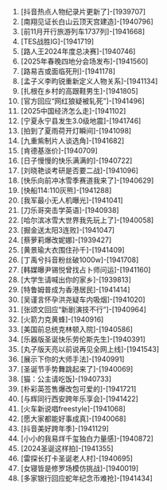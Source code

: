 
1. [抖音热点人物纪录片更新了]-[1939707]
1. [南翔见证长白山云顶天宫建造]-[1940796]
1. [前11月开行旅游列车1737列]-[1941668]
1. [TES战胜IG]-[1941719]
1. [路人王2024年度总决赛]-[1940746]
1. [2025年春晚四地分会场发布]-[1941560]
1. [路易吉或面临死刑]-[1941178]
1. [孟子义李昀锐重新定义人物关系]-[1941134]
1. [扎根在乡村的高跟鞋男生]-[1941805]
1. [官方回应“网红狼疑被轧死”]-[1941496]
1. [2025中国经济怎么走]-[1941102]
1. [宁夏永宁县发生3.0级地震]-[1941746]
1. [拍到了夏雨荷开灯瞬间]-[1941098]
1. [九重紫制片人谈选角]-[1941682]
1. [肯德基涨价]-[1940709]
1. [日子慢慢的快乐满满的]-[1940722]
1. [刘晓艳谈考研是否要二战]-[1941096]
1. [快乐向前冲冰雪季赛道我来了]-[1940629]
1. [快船114:110灰熊]-[1941288]
1. [我军最小无人机曝光]-[1941041]
1. [刀乐哥突击学英语]-[1940938]
1. [哈尔滨冰雪大世界我先玩上了]-[1940058]
1. [掘金送太阳3连败]-[1941047]
1. [蔡萝莉爆改妮娜]-[1939427]
1. [黄景瑜大衣围住孙千]-[1941409]
1. [丁禹兮抖音粉丝破1000w]-[1941708]
1. [韩媒曝尹锡悦曾找占卜师问运]-[1941160]
1. [大学生请喊出你的家乡]-[1939813]
1. [特鲁姆普成为香港居民]-[1941414]
1. [吴谨言怀孕洪尧疑车内吸烟]-[1941020]
1. [张颂文回应“新剧演技不行”]-[1940964]
1. [火箭力克黄蜂]-[1940916]
1. [美国前总统克林顿入院]-[1940586]
1. [乐器版圣诞快乐劳伦斯先生]-[1940391]
1. [丸子版天亮以前说再见全网上线]-[1941543]
1. [展示下你的大师手法]-[1940991]
1. [圣诞节手势舞跳起来了]-[1940069]
1. [猫：公主请吃饭]-[1940733]
1. [朴彩英签售爆改包可爱的]-[1941721]
1. [与辉同行西安跨年乐享会]-[1941422]
1. [火车新说唱freestyle]-[1941068]
1. [愿大家都能好事成真]-[1940068]
1. [抖音美好跨年季]-[1941129]
1. [小小的我易烊千玺独白力量感]-[1940872]
1. [2024圣诞这样拍]-[1941355]
1. [雷探长打卡圣诞老人村]-[1940695]
1. [女寝皆是修罗场模仿挑战]-[1940019]
1. [多家银行回应蛇年纪念币难抢]-[1941434]